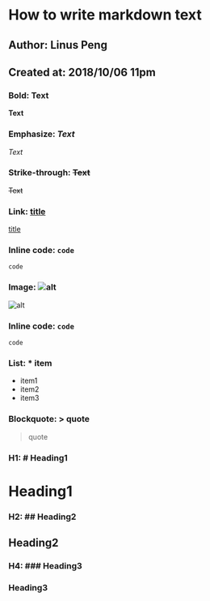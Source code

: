 # How to write markdown text
## Author: Linus Peng
## Created at: 2018/10/06 11pm

### Bold: **Text**
**Text**

### Emphasize: *Text*
*Text*

### Strike-through: ~~Text~~
~~Text~~

### Link: [title](http://)
[title](https://linusmelb.github.io)

### Inline code: `code`
`code`

### Image: ![alt](http://)
![alt](https://imgur.com/a/0xXfOjQ)

### Inline code: `code`
`code`

### List: * item
* item1
* item2
* item3


### Blockquote: > quote
> quote

### H1: # Heading1
# Heading1

### H2: ## Heading2
## Heading2

### H4: ### Heading3
### Heading3
